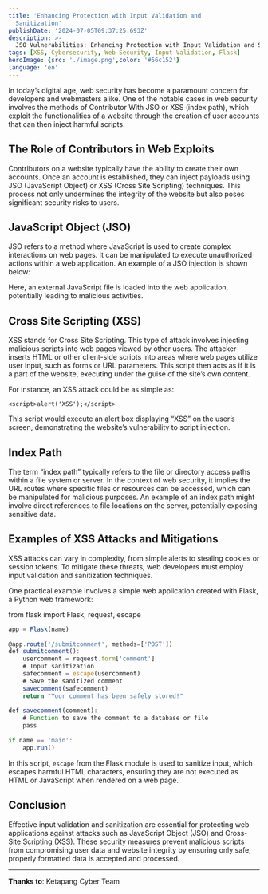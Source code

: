 ```yaml
---
title: 'Enhancing Protection with Input Validation and
  Sanitization'
publishDate: '2024-07-05T09:37:25.693Z'
description: >-
  JSO Vulnerabilities: Enhancing Protection with Input Validation and Sanitization.
tags: [XSS, Cybersecurity, Web Security, Input Validation, Flask]
heroImage: {src: './image.png',color: '#56c152'}
language: 'en'
---
```


In today’s digital age, web security has become a paramount concern for developers and webmasters alike. One of the notable cases in web security involves the methods of Contributor With JSO or XSS (index path), which exploit the functionalities of a website through the creation of user accounts that can then inject harmful scripts.

## The Role of Contributors in Web Exploits

Contributors on a website typically have the ability to create their own accounts. Once an account is established, they can inject payloads using JSO (JavaScript Object) or XSS (Cross Site Scripting) techniques. This process not only undermines the integrity of the website but also poses significant security risks to users.

## JavaScript Object (JSO)

JSO refers to a method where JavaScript is used to create complex interactions on web pages. It can be manipulated to execute unauthorized actions within a web application. An example of a JSO injection is shown below:


Here, an external JavaScript file is loaded into the web application, potentially leading to malicious activities.

## Cross Site Scripting (XSS)

XSS stands for Cross Site Scripting. This type of attack involves injecting malicious scripts into web pages viewed by other users. The attacker inserts HTML or other client-side scripts into areas where web pages utilize user input, such as forms or URL parameters. This script then acts as if it is a part of the website, executing under the guise of the site’s own content.

For instance, an XSS attack could be as simple as:

`<script>alert('XSS');</script>`

This script would execute an alert box displaying “XSS” on the user’s screen, demonstrating the website’s vulnerability to script injection.

## Index Path

The term “index path” typically refers to the file or directory access paths within a file system or server. In the context of web security, it implies the URL routes where specific files or resources can be accessed, which can be manipulated for malicious purposes. An example of an index path might involve direct references to file locations on the server, potentially exposing sensitive data.

## Examples of XSS Attacks and Mitigations

XSS attacks can vary in complexity, from simple alerts to stealing cookies or session tokens. To mitigate these threats, web developers must employ input validation and sanitization techniques.

One practical example involves a simple web application created with Flask, a Python web framework:

from flask import Flask, request, escape  

``` js 
app = Flask(name)  
  
@app.route('/submitcomment', methods=['POST'])  
def submitcomment():  
    usercomment = request.form['comment']  
    # Input sanitization  
    safecomment = escape(usercomment)  
    # Save the sanitized comment  
    savecomment(safecomment)  
    return "Your comment has been safely stored!"  
  
def savecomment(comment):  
    # Function to save the comment to a database or file  
    pass  
  
if name == 'main':  
    app.run()
```

In this script, `escape` from the Flask module is used to sanitize input, which escapes harmful HTML characters, ensuring they are not executed as HTML or JavaScript when rendered on a web page.

## Conclusion

Effective input validation and sanitization are essential for protecting web applications against attacks such as JavaScript Object (JSO) and Cross-Site Scripting (XSS). These security measures prevent malicious scripts from compromising user data and website integrity by ensuring only safe, properly formatted data is accepted and processed.

* * *

**Thanks to**: Ketapang Cyber Team
